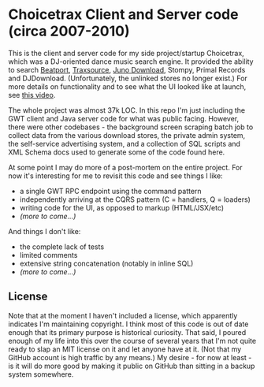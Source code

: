 # Choicetrax Client and Server code (circa 2007-2010)

This is the client and server code for my side project/startup Choicetrax, which was a DJ-oriented dance music search engine. It provided the ability to search [Beatport](http://beatport.com), [Traxsource](http://traxsource.com), [Juno Download](http://junodownload.com), Stompy, Primal Records and DJDownload. (Unfortunately, the unlinked stores no longer exist.) For more details on functionality and to see what the UI looked like at launch, see [this video](https://www.youtube.com/watch?v=rVc8BkVmHzE).

The whole project was almost 37k LOC. In this repo I'm just including the GWT client and Java server code for what was public facing. However, there were other codebases - the background screen scraping batch job to collect data from the various download stores, the private admin system, the self-service advertising system, and a collection of SQL scripts and XML Schema docs used to generate some of the code found here.

At some point I may do more of a post-mortem on the entire project. For now it's interesting for me to revisit this code and see things I like:

- a single GWT RPC endpoint using the command pattern
- independently arriving at the CQRS pattern (C = handlers, Q = loaders)
- writing code for the UI, as opposed to markup (HTML/JSX/etc)
- *(more to come...)*

And things I don't like:

- the complete lack of tests
- limited comments
- extensive string concatenation (notably in inline SQL)
- *(more to come...)*


## License

Note that at the moment I haven't included a license, which apparently indicates I'm maintaining copyright. I think most of this code is out of date enough that its primary purpose is historical curiosity. That said, I poured enough of my life into this over the course of several years that I'm not quite ready to slap an MIT license on it and let anyone have at it. (Not that my GitHub account is high traffic by any means.) My desire - for now at least - is it will do more good by making it public on GitHub than sitting in a backup system somewhere.